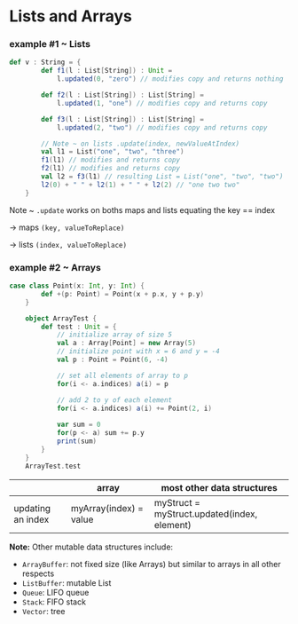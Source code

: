# Lists and Arrays

### example #1 ~ Lists

```scala
def v : String = {
        def f1(l : List[String]) : Unit = 
            l.updated(0, "zero") // modifies copy and returns nothing

        def f2(l : List[String]) : List[String] =
            l.updated(1, "one") // modifies copy and returns copy

        def f3(l : List[String]) : List[String] =
            l.updated(2, "two") // modifies copy and returns copy

        // Note ~ on lists .update(index, newValueAtIndex) 
        val l1 = List("one", "two", "three")
        f1(l1) // modifies and returns copy 
        f2(l1) // modifies and returns copy
        val l2 = f3(l1) // resulting List = List("one", "two", "two")
        l2(0) + " " + l2(1) + " " + l2(2) // "one two two"
    }
```

Note ~ `.update` works on boths maps and lists equating the key == index 

→ maps `(key, valueToReplace)` 

→ lists `(index, valueToReplace)`

### example #2 ~ Arrays

```scala
case class Point(x: Int, y: Int) {
        def +(p: Point) = Point(x + p.x, y + p.y)
    }

    object ArrayTest {
        def test : Unit = {
            // initialize array of size 5 
            val a : Array[Point] = new Array(5)
            // initialize point with x = 6 and y = -4
            val p : Point = Point(6, -4)

            // set all elements of array to p
            for(i <- a.indices) a(i) = p

            // add 2 to y of each element
            for(i <- a.indices) a(i) += Point(2, i)
            
            var sum = 0
            for(p <- a) sum += p.y
            print(sum)
        }
    }
    ArrayTest.test
```

|  | array | most other data structures |
| --- | --- | --- |
| updating an index | myArray(index) = value | myStruct = myStruct.updated(index, element) |

**Note:** Other mutable data structures include:
- `ArrayBuffer`: not fixed size (like Arrays) but similar to arrays in all other respects
- `ListBuffer`: mutable List
- `Queue`: LIFO queue
- `Stack`: FIFO stack
- `Vector`: tree
